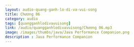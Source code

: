 ```yaml
---
layout: audio-quang-ganh-lo-di-va-vui-song
title: Chương 06
category: audio
tags: [quangganhlodivavuisong]
link: /audio/quangganhlodivavuisong/Chương 06.mp3 
image: /images/thumbs/java/Java Performance Companion.png
description : Java Performance Companion 
---
```












